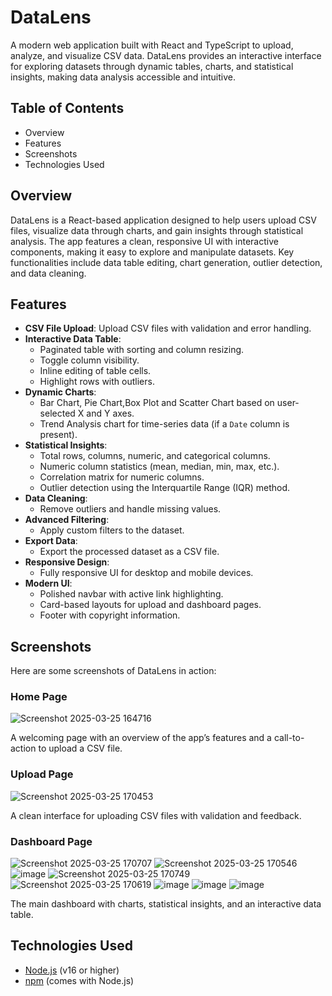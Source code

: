 
# DataLens

A modern web application built with React and TypeScript to upload, analyze, and visualize CSV data. DataLens provides an interactive interface for exploring datasets through dynamic tables, charts, and statistical insights, making data analysis accessible and intuitive.

## Table of Contents

- Overview
- Features
- Screenshots
- Technologies Used


## Overview
DataLens is a React-based application designed to help users upload CSV files, visualize data through charts, and gain insights through statistical analysis. The app features a clean, responsive UI with interactive components, making it easy to explore and manipulate datasets. Key functionalities include data table editing, chart generation, outlier detection, and data cleaning.

## Features

- **CSV File Upload**: Upload CSV files with validation and error handling.
- **Interactive Data Table**:
  - Paginated table with sorting and column resizing.
  - Toggle column visibility.
  - Inline editing of table cells.
  - Highlight rows with outliers.
- **Dynamic Charts**:
  - Bar Chart, Pie Chart,Box Plot and Scatter Chart based on user-selected X and Y axes.
  - Trend Analysis chart for time-series data (if a `Date` column is present).
- **Statistical Insights**:
  - Total rows, columns, numeric, and categorical columns.
  - Numeric column statistics (mean, median, min, max, etc.).
  - Correlation matrix for numeric columns.
  - Outlier detection using the Interquartile Range (IQR) method.
- **Data Cleaning**:
  - Remove outliers and handle missing values.
- **Advanced Filtering**:
  - Apply custom filters to the dataset.
- **Export Data**:
  - Export the processed dataset as a CSV file.
- **Responsive Design**:
  - Fully responsive UI for desktop and mobile devices.
- **Modern UI**:
  - Polished navbar with active link highlighting.
  - Card-based layouts for upload and dashboard pages.
  - Footer with copyright information.

## Screenshots
Here are some screenshots of DataLens in action:

### Home Page
![Screenshot 2025-03-25 164716](https://github.com/user-attachments/assets/2ce7a848-fb94-41c5-852e-7cfe03531bc1)

A welcoming page with an overview of the app’s features and a call-to-action to upload a CSV file.

### Upload Page

![Screenshot 2025-03-25 170453](https://github.com/user-attachments/assets/86427c41-c14a-4bf0-b776-2220390cb93b)

A clean interface for uploading CSV files with validation and feedback.

### Dashboard Page
![Screenshot 2025-03-25 170707](https://github.com/user-attachments/assets/86796748-0e74-4223-9807-d3bce41084b4)
![Screenshot 2025-03-25 170546](https://github.com/user-attachments/assets/36cbfb77-2be8-4fb4-aa92-3c93c06bac1b)
![image](https://github.com/user-attachments/assets/938d1dc2-d4c7-4b0d-93d1-061a4dea5eb8)
![Screenshot 2025-03-25 170749](https://github.com/user-attachments/assets/61b25872-e14e-4d84-b212-d7948ee8f225)
![Screenshot 2025-03-25 170619](https://github.com/user-attachments/assets/acf4466c-6566-421f-89c7-9b44d5035472)
![image](https://github.com/user-attachments/assets/12c95d67-750e-4c75-99cb-bf8fac30afec)
![image](https://github.com/user-attachments/assets/81b90bb0-8d3d-4f16-83bc-700648526c00)
![image](https://github.com/user-attachments/assets/0d30885b-bc65-412c-b963-d37370d1f08a)

The main dashboard with charts, statistical insights, and an interactive data table.
## Technologies Used

- [Node.js](https://nodejs.org/) (v16 or higher)
- [npm](https://www.npmjs.com/) (comes with Node.js)

